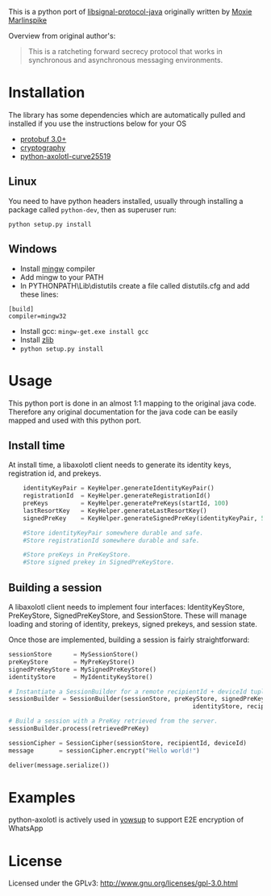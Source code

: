 This is a python port of [libsignal-protocol-java](https://github.com/WhisperSystems/libaxolotl-android) originally written by [Moxie Marlinspike](https://github.com/moxie0)

Overview from original author's:

 > This is a ratcheting forward secrecy protocol that works in synchronous and asynchronous messaging environments.
 
# Installation

The library has some dependencies which are automatically pulled and installed if you use the instructions below for your OS

 - [protobuf 3.0+](https://github.com/google/protobuf/)
 - [cryptography](https://cryptography.io)
 - [python-axolotl-curve25519](https://github.com/tgalal/python-axolotl-curve25519)

## Linux

You need to have python headers installed, usually through installing a package called `python-dev`, then as superuser run:
```
python setup.py install
```

## Windows

 - Install [mingw](http://www.mingw.org/) compiler
 - Add mingw to your PATH
 - In PYTHONPATH\Lib\distutils create a file called distutils.cfg and add these lines:
 
```
[build]
compiler=mingw32
```

 - Install gcc: ```mingw-get.exe install gcc```
 - Install [zlib](http://www.zlib.net/)
 - ```python setup.py install```


# Usage

This python port is done in an almost 1:1 mapping to the original java code. Therefore any original documentation for the java code can be easily mapped and used with this python port.

## Install time

At install time, a libaxolotl client needs to generate its identity keys, registration id, and
prekeys.

```python
    identityKeyPair = KeyHelper.generateIdentityKeyPair()
    registrationId  = KeyHelper.generateRegistrationId()
    preKeys         = KeyHelper.generatePreKeys(startId, 100)
    lastResortKey   = KeyHelper.generateLastResortKey()
    signedPreKey    = KeyHelper.generateSignedPreKey(identityKeyPair, 5)

    #Store identityKeyPair somewhere durable and safe.
    #Store registrationId somewhere durable and safe.

    #Store preKeys in PreKeyStore.
    #Store signed prekey in SignedPreKeyStore.
```

## Building a session

A libaxolotl client needs to implement four interfaces: IdentityKeyStore, PreKeyStore, 
SignedPreKeyStore, and SessionStore.  These will manage loading and storing of identity, 
prekeys, signed prekeys, and session state.

Once those are implemented, building a session is fairly straightforward:

```python
sessionStore      = MySessionStore()
preKeyStore       = MyPreKeyStore()
signedPreKeyStore = MySignedPreKeyStore()
identityStore     = MyIdentityKeyStore()

# Instantiate a SessionBuilder for a remote recipientId + deviceId tuple.
sessionBuilder = SessionBuilder(sessionStore, preKeyStore, signedPreKeyStore,
                                                   identityStore, recipientId, deviceId)

# Build a session with a PreKey retrieved from the server.
sessionBuilder.process(retrievedPreKey)

sessionCipher = SessionCipher(sessionStore, recipientId, deviceId)
message       = sessionCipher.encrypt("Hello world!")

deliver(message.serialize())
```

# Examples

python-axolotl is actively used in [yowsup](https://github.com/tgalal/yowsup) to support E2E encryption of WhatsApp

# License

Licensed under the GPLv3: http://www.gnu.org/licenses/gpl-3.0.html
